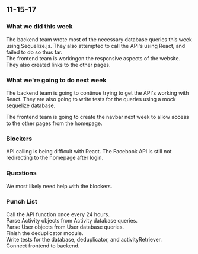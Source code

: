 ## 11-15-17

### What we did this week
The backend team wrote most of the necessary database queries this week using Sequelize.js.
They also attempted to call the API's using React, and failed to do so thus far.        
The frontend team is workingon the responsive aspects of the website. They also created links to the other pages.

### What we're going to do next week
The backend team is going to continue trying to get the API's working with React.
They are also going to write tests for the queries using a mock sequelize database.

The frontend team is going to create the navbar next week to allow access to the other
pages from the homepage.

### Blockers
API calling is being difficult with React.
The Facebook API is still not redirecting to the homepage after login.

### Questions
We most likely need help with the blockers. 

### Punch List
Call the API function once every 24 hours.                       
Parse Activity objects from Activity database queries.            
Parse User objects from User database queries.                
Finish the deduplicator module.             
Write tests for the database, deduplicator, and activityRetriever.              
Connect frontend to backend.            
